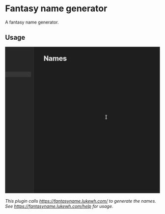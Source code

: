 # Fantasy name generator

A fantasy name generator.

## Usage

![gif of generator](.github/fantasy-names.gif)


_This plugin calls https://fantasyname.lukewh.com/ to generate the names. See https://fantasyname.lukewh.com/help for usage._
